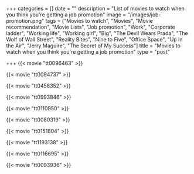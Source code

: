 +++
categories = []
date = ""
description = "List of movies to watch when you think you're getting a job promotion"
image = "/images/job-promotion.png"
tags = ["Movies to watch", "Movies", "Movie recommendation", "Movie Lists", "Job promotion", "Work", "Corporate ladder", "Working life", "Working girl", "Big", "The Devil Wears Prada", "The Wolf of Wall Street", "Reality Bites", "Nine to Five", "Office Space", "Up in the Air", "Jerry Maguire", "The Secret of My Success"]
title = "Movies to watch when you think you're getting a job promotion"
type = "post"

+++
{{< movie "tt0096463" >}}

{{< movie "tt0094737" >}}

{{< movie "tt0458352" >}}

{{< movie "tt0993846" >}}

{{< movie "tt0110950" >}}

{{< movie "tt0080319" >}}

{{< movie "tt0151804" >}}

{{< movie "tt1193138" >}}

{{< movie "tt0116695" >}}

{{< movie "tt0093936" >}}